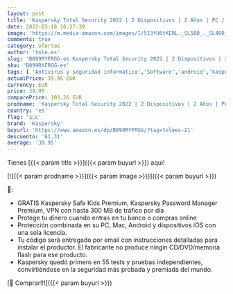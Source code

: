 ```yaml
---
layout: post
title: 'Kaspersky Total Security 2022 | 2 Dispositivos | 2 Años | PC / Mac / Android | Código de activación enviado por email'
date: 2022-03-18 16:27:39
image: 'https://m.media-amazon.com/images/I/513fU6tKERL._SL500_._SL400_.jpg'
comments: true
category: ofertas
author: 'tole.es'
slug: 'B099RYFRGG-es Kaspersky Total Security 2022 | 2 Dispositivos | 2 Años |...'
sku: 'B099RYFRGG-es'
tags: [ 'Antivirus y seguridad informática','Software','android','kaspersky', ]
actualPrice: 39.95 EUR
currency: EUR
price: 39.95
comparePrice: 103.26 EUR
prodname: 'Kaspersky Total Security 2022 | 2 Dispositivos | 2 Años | PC / Mac / Android | Código de activación enviado por email'
country: 'es'
flag: '🇪🇸'
brand: 'Kaspersky'
buyurl: 'https://www.amazon.es/dp/B099RYFRGG/?tag=tolees-21'
descuento: '61.31'
average: '39.95'
---
```


Tienes [{{< param title >}}]({{< param buyurl >}}) aqui!

[![{{< param prodname >}}]({{< param image >}})]({{< param buyurl >}})

🔎:

- GRATIS Kaspersky Safe Kids Premium, Kaspersky Password Manager Premium, VPN con hasta 300 MB de tráfico por día
- Protege tu dinero cuando entras en tu banco o compras online
- Protección combinada en su PC, Mac, Android y dispositivos iOS con una sola licencia.
- Tu código será entregado por email con instrucciones detalladas para instalar el productor. El fabricante no produce ningín CD/DVD/memoria flash para ese producto.
- Kaspersky quedó primero en 55 tests y pruebas independientes, convirtiéndose en la seguridad más probada y premiada del mundo.

[🛒 Comprar!!!]({{< param buyurl >}})
